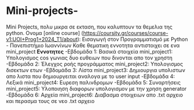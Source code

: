 # Mini-projects-
Mini Projects, πολυ μικρα σε εκταση, που καλυπτουν τα θεμελια της python.
Oνομα [online course] (https://coursity.gr/courses/course-v1:UOI+Prog1+2024_T1/about): Εισαγωγή στον Προγραμματισμό με Python - Πανεπιστήμιο Ιωαννίνων 
Καθε θεματικη εννοτητα αντιστοιχει σε ενα mini_project
**Εννοτητες**
 -Εβδομάδα 1: Βασικά στοιχεία
   mini_project1: Υπολογισμος cos γωνιας δυο ευθειων που δινονται απο τον χρηστη
 -Εβδομάδα 2: Έλεγχος ροής προγράμματος
   mini_project2: Υπολογισμος δισεκτων ετων
 -Εβδομάδα 3: Λίστα
   mini_project3: Δημιουργια υπολιστων απο λιστα που δημιουργειται αναλογα με το user input
 -Εβδομάδα 4: Λεξικά
   mini_project4: Ευρεση παλινδρομων
 -Εβδομάδα 5: Συναρτήσεις
   mini_project5: Υλοποιηση διαφορων υπολογισμον με την χρηση generator 
 -Εβδομάδα 6: Αρχεία
   mini_project6: Διαβασμα στοιχειων απο .txt αρχειο και περασμα τους σε νεο .txt αρχειο
